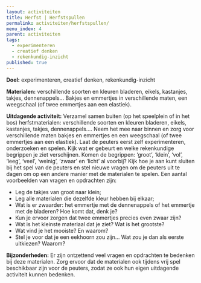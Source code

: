 ```yaml
---
layout: activiteiten
title: Herfst | Herfstspullen
permalink: activiteiten/herfstspullen/
menu_index: 4
parent: activiteiten
tags:
  - experimenteren
  - creatief denken
  - rekenkundig-inzicht
published: true
---
```


**Doel:** experimenteren, creatief denken, rekenkundig-inzicht

<p style="margin-top: 10px;"/>

**Materialen:** verschillende soorten en kleuren bladeren, eikels, kastanjes, takjes, dennenappels… Bakjes en emmertjes in verschillende maten, een weegschaal (of twee emmertjes aan een elastiek).

<p style="margin-top: 10px;"/>

**Uitdagende activiteit:** Verzamel samen buiten (op het speelplein of in het bos) herfstmaterialen: verschillende soorten en kleuren bladeren, eikels, kastanjes, takjes, dennenappels…. Neem het mee naar binnen en zorg voor verschillende maten bakjes en emmertjes en een weegschaal (of twee emmertjes aan een elastiek). Laat de peuters eerst zelf experimenteren, onderzoeken en spelen. Kijk wat er gebeurt en welke rekenkundige begrippen je ziet verschijnen. Komen de begrippen: ‘groot’, ‘klein’, ‘vol’, ‘leeg’, ‘veel’, ‘weinig’, ‘zwaar’ en ‘licht’ al voorbij? Kijk hoe je aan kunt sluiten bij het spel van de peuters en stel nieuwe vragen om de peuters uit te dagen om op een andere manier met de materialen te spelen. Een aantal voorbeelden van vragen en opdrachten zijn:
-	Leg de takjes van groot naar klein;
-	Leg alle materialen die dezelfde kleur hebben bij elkaar;
-	Wat is er zwaarder: het emmertje met de dennenappels of het emmertje met de bladeren? 
    Hoe komt dat, denk je?
-	Kun je ervoor zorgen dat twee emmertjes precies even zwaar zijn?
-	Wat is het kleinste materiaal dat je ziet? Wat is het grootste?
-	Wat vind je het mooiste? En waarom?
-	Stel je voor dat je een eekhoorn zou zijn… Wat zou je dan als eerste uitkiezen? Waarom?

<p style="margin-top: 10px;"/>

**Bijzonderheden:** Er zijn ontzettend veel vragen en opdrachten te bedenken bij deze materialen. Zorg ervoor dat de materialen ook tijdens vrij spel beschikbaar zijn voor de peuters, zodat ze ook hun eigen uitdagende activiteit kunnen bedenken.
